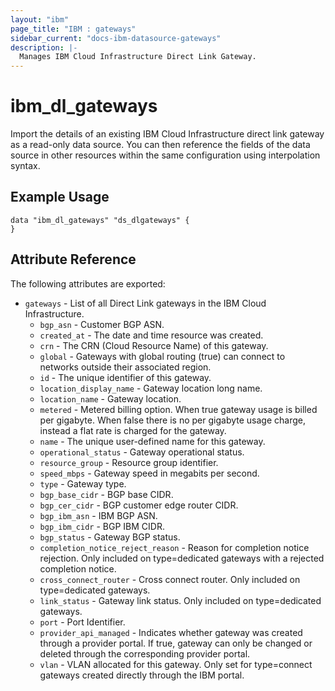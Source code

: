 ```yaml
---
layout: "ibm"
page_title: "IBM : gateways"
sidebar_current: "docs-ibm-datasource-gateways"
description: |-
  Manages IBM Cloud Infrastructure Direct Link Gateway.
---
```


# ibm\_dl_gateways

Import the details of an existing IBM Cloud Infrastructure direct link gateway as a read-only data source. You can then reference the fields of the data source in other resources within the same configuration using interpolation syntax.


## Example Usage

```hcl
data "ibm_dl_gateways" "ds_dlgateways" {
}
```

## Attribute Reference

The following attributes are exported:

* `gateways` - List of all Direct Link gateways in the IBM Cloud Infrastructure.
  * `bgp_asn` - Customer BGP ASN.
  * `created_at` - The date and time resource was created.
  * `crn` - The CRN (Cloud Resource Name) of this gateway.
  * `global` - Gateways with global routing (true) can connect to networks outside their associated region.
  * `id` - The unique identifier of this gateway.
  * `location_display_name` - Gateway location long name.
  * `location_name` - Gateway location.
  * `metered` - Metered billing option. When true gateway usage is billed per gigabyte. When false there is no per gigabyte usage charge, instead a flat rate is charged for the gateway.
  * `name` - The unique user-defined name for this gateway.
  * `operational_status` - Gateway operational status.
  * `resource_group` - Resource group identifier.
  * `speed_mbps` - Gateway speed in megabits per second.
  * `type` - Gateway type.
  * `bgp_base_cidr` - BGP base CIDR.
  * `bgp_cer_cidr` - BGP customer edge router CIDR.
  * `bgp_ibm_asn` - IBM BGP ASN.
  * `bgp_ibm_cidr` - BGP IBM CIDR.
  * `bgp_status` - Gateway BGP status.
  * `completion_notice_reject_reason` - Reason for completion notice rejection. Only included on type=dedicated gateways with a rejected completion notice.
  * `cross_connect_router` - Cross connect router. Only included on type=dedicated gateways.
  * `link_status` - Gateway link status. Only included on type=dedicated gateways.
  * `port` - Port Identifier.
  * `provider_api_managed` - Indicates whether gateway was created through a provider portal. If true, gateway can only be changed or deleted through the corresponding provider portal.
  * `vlan` - VLAN allocated for this gateway. Only set for type=connect gateways created directly through the IBM portal.

 

